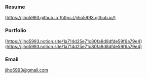 ### Resume
[https://jiho5993.github.io](https://jiho5993.github.io/)

### Portfolio
[https://jiho5993.notion.site/1a714d25e71c80fa8d8dfde59f6a79e4](https://jiho5993.notion.site/1a714d25e71c80fa8d8dfde59f6a79e4)

### Email
<a href="mailto:jiho5993@gmail.com">jiho5993@gmail.com</a>
